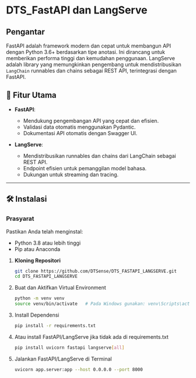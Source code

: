 # DTS_FastAPI dan LangServe

## Pengantar

FastAPI adalah framework modern dan cepat untuk membangun API dengan Python 3.6+ berdasarkan tipe anotasi. Ini dirancang untuk memberikan performa tinggi dan kemudahan penggunaan. LangServe adalah library yang memungkinkan pengembang untuk mendistribusikan `LangChain` runnables dan chains sebagai REST API, terintegrasi dengan FastAPI.


## 🚀 Fitur Utama
- **FastAPI**:
  - Mendukung pengembangan API yang cepat dan efisien.
  - Validasi data otomatis menggunakan Pydantic.
  - Dokumentasi API otomatis dengan Swagger UI.

- **LangServe**:
  - Mendistribusikan runnables dan chains dari LangChain sebagai REST API.
  - Endpoint efisien untuk pemanggilan model bahasa.
  - Dukungan untuk streaming dan tracing.

---

## 🛠️ Instalasi

### Prasyarat
Pastikan Anda telah menginstal:
- Python 3.8 atau lebih tinggi
- Pip atau Anaconda

1. **Kloning Repositori**

   ```bash
   git clone https://github.com/DTSense/DTS_FASTAPI_LANGSERVE.git
   cd DTS_FASTAPI_LANGSERVE
   ```
2. Buat dan Aktifkan Virtual Environment
    ```bash
   python -m venv venv
   source venv/bin/activate   # Pada Windows gunakan: venv\Scripts\activate    
   ```
3. Install Dependensi
    ```bash
   pip install -r requirements.txt    
   ```

4. Atau install FastAPI/LangServe jika tidak ada di requirements.txt
    ```bash
   pip install uvicorn fastapi langserve[all]  
   ```

5. Jalankan FastAPI/LangServe di Terminal
    ```bash
   uvicorn app.server:app --host 0.0.0.0 --port 8000 
   ```
